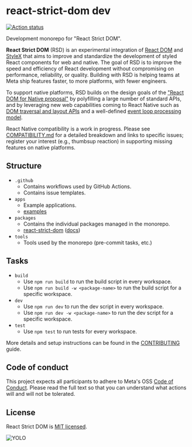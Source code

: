 # react-strict-dom dev

[![Action status](https://github.com/facebook/react-strict-dom/actions/workflows/tests.yml/badge.svg)](https://github.com/facebook/react-strict-dom/actions/workflows/tests.yml)

Development monorepo for "React Strict DOM".

**React Strict DOM** (RSD) is an experimental integration of [React DOM](https://react.dev/) and [StyleX](https://stylexjs.com/) that aims to improve and standardize the development of styled React components for web and native. The goal of RSD is to improve the speed and efficiency of React development without compromising on performance, reliability, or quality. Building with RSD is helping teams at Meta ship features faster, to more platforms, with fewer engineers.

To support native platforms, RSD builds on the design goals of the ["React DOM for Native proposal"](https://github.com/react-native-community/discussions-and-proposals/pull/496) by polyfilling a large number of standard APIs, and by leveraging new web capabilities coming to React Native such as [DOM traversal and layout APIs](https://github.com/react-native-community/discussions-and-proposals/pull/607) and a well-defined [event loop processing model](https://github.com/react-native-community/discussions-and-proposals/pull/744).

React Native compatibility is a work in progress. Please see [COMPATIBILITY.md](./packages/react-strict-dom/COMPATIBILITY.md) for a detailed breakdown and links to specific issues; register your interest (e.g., thumbsup reaction) in supporting missing features on native platforms.

## Structure

* `.github`
  * Contains workflows used by GitHub Actions.
  * Contains issue templates.
* `apps`
  * Example applications.
  * [examples](https://github.com/facebook/react-strict-dom/blob/main/apps/examples)
* `packages`
  * Contains the individual packages managed in the monorepo.
  * [react-strict-dom](https://github.com/facebook/react-strict-dom/blob/main/packages/react-strict-dom) ([docs](https://github.com/facebook/react-strict-dom/blob/main/packages/react-strict-dom/README.md))
* `tools`
  * Tools used by the monorepo (pre-commit tasks, etc.)

## Tasks

* `build`
  * Use `npm run build` to run the build script in every workspace.
  * Use `npm run build -w <package-name>` to run the build script for a specific workspace.
* `dev`
  * Use `npm run dev` to run the dev script in every workspace.
  * Use `npm run dev -w <package-name>` to run the dev script for a specific workspace.
* `test`
  * Use `npm test` to run tests for every workspace.

More details and setup instructions can be found in the [CONTRIBUTING][contributing] guide.

## Code of conduct

This project expects all participants to adhere to Meta's OSS [Code of Conduct][code-of-conduct]. Please read the full text so that you can understand what actions will and will not be tolerated.


[contributing]: https://github.com/facebook/react-strict-dom/blob/main/CONTRIBUTING.md
[code-of-conduct]: https://opensource.fb.com/code-of-conduct/

## License

React Strict DOM is [MIT licensed](./LICENSE).

![YOLO](https://img.shields.io/badge/YOLO-Detection-orange?style=for-the-badge)

